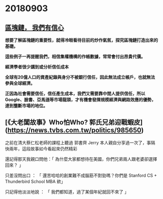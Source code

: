 # 20180903

## [區塊鏈， 我們有信心](https://www.itri.org.tw/chi/Content/Publications/contents.aspx?&SiteID=1&MmmID=2000&MSid=1001462032123460171)

**想要了解區塊鏈的重要性，就得冷眼看待目前的炒作氣氛，探究區塊鏈打造出來的基礎。**

**這些例子一再提醒我們，相信集權機構的作帳數據，常常會付出昂貴代價。**

**經濟學者很少講到或分析信任成本**

**全球有20億人口的資產紀錄與身分不被銀行信任，因此無法成立帳戶，也就無法參與全球經濟。**

**正因為社會需要信任，信任產生成本，我們又需要靠中間人提供信任，所以Google、臉書、亞馬遜等市場龍頭，才有機會發揮規模經濟與網路效應的優勢，達到壟斷市場的地位。**

## [《大老闆故事》Who怕Who? 郭氏兄弟迎戰蝦皮] (https://news.tvbs.com.tw/politics/985650)

之前在清大蔡仁松老師的課程上聽過 郭書齊 Jerry 本人親自分享過一次了，事隔快兩年，這段故事如今看起來仍然精彩

還記得那天我親口問他：「 為什麼大家都想待在美國，你們兄弟兩人跟老婆卻選擇回來？ 」

只差沒問出口 ： 「 還苦哈哈的創業難不成腦筋不對勁嗎？你們是 Stanford CS + Thunderbird School MBA 欸」

只記得他淡淡地說 ： 「 我們都知道，過了某個年紀就回不來了 」

